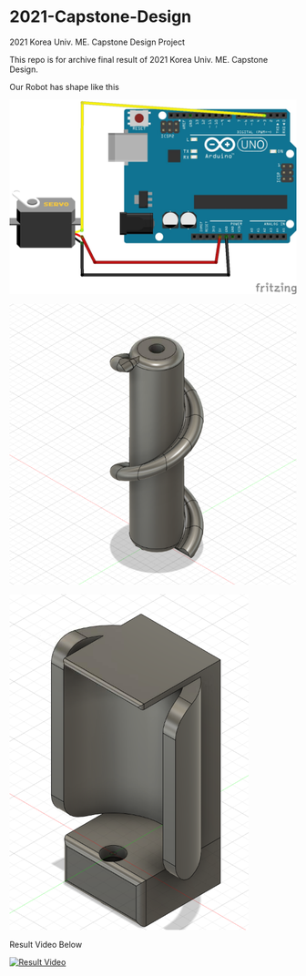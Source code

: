 # 2021-Capstone-Design
2021 Korea Univ. ME. Capstone Design Project

This repo is for archive final result of 2021 Korea Univ. ME. Capstone Design.

Our Robot has shape like this

![](./image/0.jpg)

![](./image/1.png)

![](./image/2.png)

Result Video Below

[![Result Video](http://img.youtube.com/vi/xhNzaWoJ35w/0.jpg)](https://youtu.be/xhNzaWoJ35w?t=0s)
